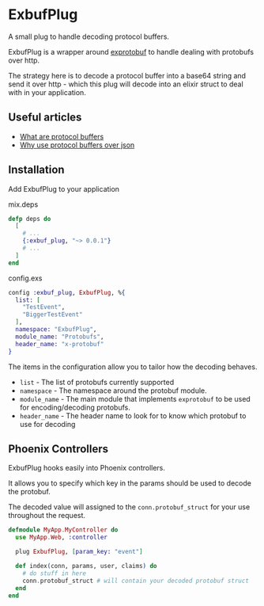 ExbufPlug
========

A small plug to handle decoding protocol buffers.

ExbufPlug is a wrapper around [exprotobuf](https://github.com/bitwalker/exprotobuf) to handle dealing with
protobufs over http.

The strategy here is to decode a protocol buffer into a base64 string and send it over http - which this plug will
decode into an elixir struct to deal with in your application.

## Useful articles

* [What are protocol buffers](https://developers.google.com/protocol-buffers/)
* [Why use protocol buffers over json](http://blog.codeclimate.com/blog/2014/06/05/choose-protocol-buffers/)

## Installation

Add ExbufPlug to your application

mix.deps

```elixir
defp deps do
  [
    # ...
    {:exbuf_plug, "~> 0.0.1"}
    # ...
  ]
end
```

config.exs

```elixir
config :exbuf_plug, ExbufPlug, %{
  list: [
    "TestEvent",
    "BiggerTestEvent"
  ],
  namespace: "ExbufPlug",
  module_name: "Protobufs",
  header_name: "x-protobuf"
}
```

The items in the configuration allow you to tailor how the decoding behaves.

* `list` - The list of protobufs currently supported
* `namespace` - The namespace around the protobuf module.
* `module_name` - The main module that implements `exprotobuf` to be used for encoding/decoding protobufs.
* `header_name` - The header name to look for to know which protobuf to use for decoding


## Phoenix Controllers

ExbufPlug hooks easily into Phoenix controllers.

It allows you to specify which key in the params should be used to decode the protobuf.

The decoded value will assigned to the `conn.protobuf_struct` for your use throughout the request.

```elixir
defmodule MyApp.MyController do
  use MyApp.Web, :controller

  plug ExbufPlug, [param_key: "event"]

  def index(conn, params, user, claims) do
    # do stuff in here
    conn.protobuf_struct # will contain your decoded protobuf struct
  end
end
```
